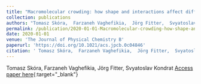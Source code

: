 ```yaml
---
title: "Macromolecular crowding: how shape and interactions affect diffusion"
collection: publications
authors: "Tomasz Skóra,  Farzaneh Vaghefikia,  Jörg Fitter,  Svyatoslav Kondrat"
permalink: /publication/2020-01-01-Macromolecular-crowding-how-shape-and-interactions-affect-diffusion
date: 2020-01-01
venue: 'The Journal of Physical Chemistry B'
paperurl: 'https://doi.org/10.1021/acs.jpcb.0c04846'
citation: ' Tomasz Skóra,  Farzaneh Vaghefikia,  Jörg Fitter,  Svyatoslav Kondrat, &quot;Macromolecular crowding: how shape and interactions affect diffusion.&quot; The Journal of Physical Chemistry B, 2020.'
---
```

Tomasz Skóra,  Farzaneh Vaghefikia,  Jörg Fitter,  Svyatoslav Kondrat
[Access paper here](https://doi.org/10.1021/acs.jpcb.0c04846){:target="_blank"}
